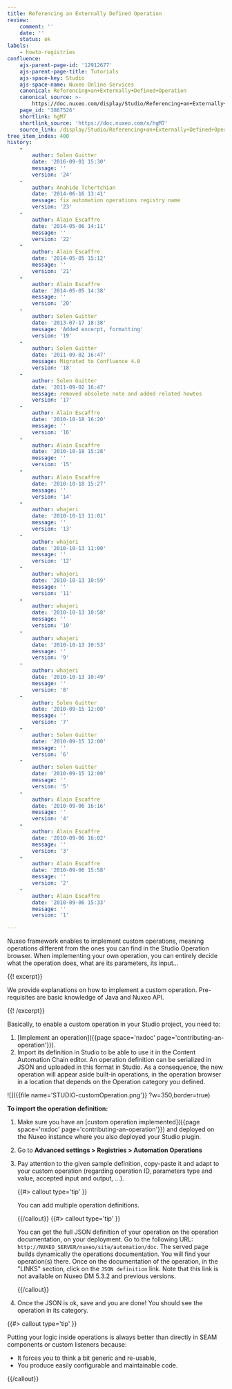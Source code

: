 ```yaml
---
title: Referencing an Externally Defined Operation
review:
    comment: ''
    date: ''
    status: ok
labels:
    - howto-registries
confluence:
    ajs-parent-page-id: '12912677'
    ajs-parent-page-title: Tutorials
    ajs-space-key: Studio
    ajs-space-name: Nuxeo Online Services
    canonical: Referencing+an+Externally+Defined+Operation
    canonical_source: >-
        https://doc.nuxeo.com/display/Studio/Referencing+an+Externally+Defined+Operation
    page_id: '3867526'
    shortlink: hgM7
    shortlink_source: 'https://doc.nuxeo.com/x/hgM7'
    source_link: /display/Studio/Referencing+an+Externally+Defined+Operation
tree_item_index: 400
history:
    -
        author: Solen Guitter
        date: '2016-09-01 15:30'
        message: ''
        version: '24'
    -
        author: Anahide Tchertchian
        date: '2014-06-16 13:41'
        message: fix automation operations registry name
        version: '23'
    -
        author: Alain Escaffre
        date: '2014-05-06 14:11'
        message: ''
        version: '22'
    -
        author: Alain Escaffre
        date: '2014-05-05 15:12'
        message: ''
        version: '21'
    -
        author: Alain Escaffre
        date: '2014-05-05 14:38'
        message: ''
        version: '20'
    -
        author: Solen Guitter
        date: '2013-07-17 18:38'
        message: 'Added excerpt, formatting'
        version: '19'
    -
        author: Solen Guitter
        date: '2011-09-02 16:47'
        message: Migrated to Confluence 4.0
        version: '18'
    -
        author: Solen Guitter
        date: '2011-09-02 16:47'
        message: removed obsolete note and added related howtos
        version: '17'
    -
        author: Alain Escaffre
        date: '2010-10-18 16:20'
        message: ''
        version: '16'
    -
        author: Alain Escaffre
        date: '2010-10-18 15:28'
        message: ''
        version: '15'
    -
        author: Alain Escaffre
        date: '2010-10-18 15:27'
        message: ''
        version: '14'
    -
        author: whajeri
        date: '2010-10-13 11:01'
        message: ''
        version: '13'
    -
        author: whajeri
        date: '2010-10-13 11:00'
        message: ''
        version: '12'
    -
        author: whajeri
        date: '2010-10-13 10:59'
        message: ''
        version: '11'
    -
        author: whajeri
        date: '2010-10-13 10:58'
        message: ''
        version: '10'
    -
        author: whajeri
        date: '2010-10-13 10:53'
        message: ''
        version: '9'
    -
        author: whajeri
        date: '2010-10-13 10:49'
        message: ''
        version: '8'
    -
        author: Solen Guitter
        date: '2010-09-15 12:08'
        message: ''
        version: '7'
    -
        author: Solen Guitter
        date: '2010-09-15 12:00'
        message: ''
        version: '6'
    -
        author: Solen Guitter
        date: '2010-09-15 12:00'
        message: ''
        version: '5'
    -
        author: Alain Escaffre
        date: '2010-09-06 16:16'
        message: ''
        version: '4'
    -
        author: Alain Escaffre
        date: '2010-09-06 16:02'
        message: ''
        version: '3'
    -
        author: Alain Escaffre
        date: '2010-09-06 15:58'
        message: ''
        version: '2'
    -
        author: Alain Escaffre
        date: '2010-09-06 15:33'
        message: ''
        version: '1'

---
```

Nuxeo framework enables to implement custom operations, meaning operations different from the ones you can find in the Studio Operation browser. When implementing your own operation, you can entirely decide what the operation does, what are its parameters, its input...

{{! excerpt}}

We provide explanations on how to implement a custom operation. Pre-requisites are basic knowledge of Java and Nuxeo API.

{{! /excerpt}}

Basically, to enable a custom operation in your Studio project, you need to:

1.  [Implement an operation]({{page space='nxdoc' page='contributing-an-operation'}}).
2.  Import its definition in Studio to be able to use it in the Content Automation Chain editor.
    An operation definition can be serialized in JSON and uploaded in this format in Studio. As a consequence, the new operation will appear aside built-in operations, in the operation browser in a location that depends on the Operation category you defined.

![]({{file name='STUDIO-customOperation.png'}} ?w=350,border=true)

**To import the operation definition:**

1.  Make sure you have an [custom operation implemented]({{page space='nxdoc' page='contributing-an-operation'}}) and deployed on the Nuxeo instance where you also deployed your Studio plugin.
2.  Go to **Advanced settings > Registries > Automation Operations**
3.  Pay attention to the given sample definition, copy-paste it and adapt to your custom operation (regarding operation ID, parameters type and value, accepted input and output, ...).

    {{#> callout type='tip' }}

    You can add multiple operation definitions.

    {{/callout}} {{#> callout type='tip' }}

    You can get the full JSON definition of your operation on the operation documentation, on your deployment. Go to the following URL: `http://NUXEO_SERVER/nuxeo/site/automation/doc`. The served page builds dynamically the operations documentation. You will find your operation(s) there. Once on the documentation of the operation, in the "LINKS" section, click on the `JSON definition` link. Note that this link is not available on Nuxeo DM 5.3.2 and previous versions.

    {{/callout}}
4.  Once the JSON is ok, save and you are done!
    You should see the operation in its category.

{{#> callout type='tip' }}

Putting your logic inside operations is always better than directly in SEAM components or custom listeners because:

*   It forces you to think a bit generic and re-usable,
*   You produce easily configurable and maintainable code.

{{/callout}}
